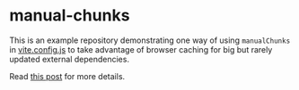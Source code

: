 # manual-chunks

This is an example repository demonstrating one way of using `manualChunks` in [vite.config.js](./vite.config.js) to take advantage of browser caching for big but rarely updated external dependencies.

Read [this post](TODO) for more details.